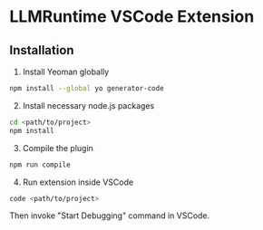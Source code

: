 # LLMRuntime VSCode Extension
## Installation
1. Install Yeoman globally
```bash
npm install --global yo generator-code
```
2. Install necessary node.js packages
```bash
cd <path/to/project>
npm install
```
3. Compile the plugin
```bash
npm run compile
```
4. Run extension inside VSCode
```bash
code <path/to/project>
```
Then invoke "Start Debugging" command in VSCode.
